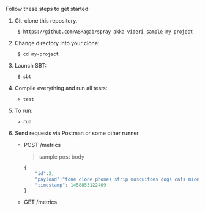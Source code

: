 Follow these steps to get started:

1. Git-clone this repository.

        $ https://github.com/ASRagab/spray-akka-videri-sample my-project

2. Change directory into your clone:

        $ cd my-project

3. Launch SBT:

        $ sbt

4. Compile everything and run all tests:

        > test

5. To run:

        > run
        
6. Send requests via Postman or some other runner

    - POST /metrics
      > sample post body
      ``` javascript
      { 
          "id":2,
          "payload":"tone clone phones strip mosquitoes dogs cats mice and rain",
          "timestamp": 1458853122409
      }
      ```
    
    - GET /metrics
    
    

